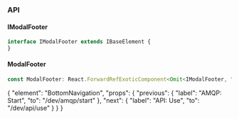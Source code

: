 

### API

#### IModalFooter

```ts
interface IModalFooter extends IBaseElement {
}
```

#### ModalFooter

```ts
const ModalFooter: React.ForwardRefExoticComponent<Omit<IModalFooter, "ref"> & React.RefAttributes<unknown>>;
```


{
  "element": "BottomNavigation",
  "props": {
    "previous": {
      "label": "AMQP: Start",
      "to": "/dev/amqp/start"
    },
    "next": {
      "label": "API: Use",
      "to": "/dev/api/use"
    }
  }
}
